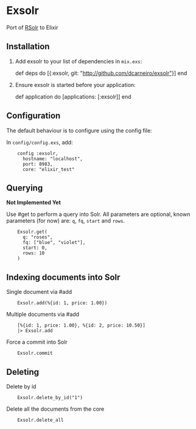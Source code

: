 # Exsolr

Port of [RSolr](https://github.com/rsolr/rsolr) to Elixir

## Installation

  1. Add exsolr to your list of dependencies in `mix.exs`:

        def deps do
          [{:exsolr, git: "http://github.com/dcarneiro/exsolr"}]
        end

  2. Ensure exsolr is started before your application:

        def application do
          [applications: [:exsolr]]
        end

## Configuration

The default behaviour is to configure using the config file:

In `config/config.exs`, add:

        config :exsolr,
          hostname: "localhost",
          port: 8983,
          core: "elixir_test"

## Querying

__Not Implemented Yet__

Use #get to perform a query into Solr. All parameters are optional, known parameters (for now) are: `q`, `fq`, `start` and `rows`.

        Exsolr.get(
          q: "roses",
          fq: ["blue", "violet"],
          start: 0,
          rows: 10
        )

## Indexing documents into Solr

Single document via #add

        Exsolr.add(%{id: 1, price: 1.00})

Multiple documents via #add

        [%{id: 1, price: 1.00}, %{id: 2, price: 10.50}]
        |> Exsolr.add

Force a commit into Solr

        Exsolr.commit

## Deleting

Delete by id

        Exsolr.delete_by_id("1")

Delete all the documents from the core

        Exsolr.delete_all